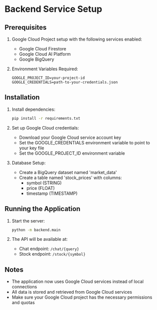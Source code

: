 # Backend Service Setup

## Prerequisites

1. Google Cloud Project setup with the following services enabled:
   - Google Cloud Firestore
   - Google Cloud AI Platform
   - Google BigQuery

2. Environment Variables Required:
   ```
   GOOGLE_PROJECT_ID=your-project-id
   GOOGLE_CREDENTIALS=path-to-your-credentials.json
   ```

## Installation

1. Install dependencies:
   ```bash
   pip install -r requirements.txt
   ```

2. Set up Google Cloud credentials:
   - Download your Google Cloud service account key
   - Set the GOOGLE_CREDENTIALS environment variable to point to your key file
   - Set the GOOGLE_PROJECT_ID environment variable

3. Database Setup:
   - Create a BigQuery dataset named 'market_data'
   - Create a table named 'stock_prices' with columns:
     - symbol (STRING)
     - price (FLOAT)
     - timestamp (TIMESTAMP)

## Running the Application

1. Start the server:
   ```bash
   python -m backend.main
   ```

2. The API will be available at:
   - Chat endpoint: `/chat/{query}`
   - Stock endpoint: `/stock/{symbol}`

## Notes

- The application now uses Google Cloud services instead of local connections
- All data is stored and retrieved from Google Cloud services
- Make sure your Google Cloud project has the necessary permissions and quotas